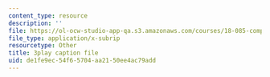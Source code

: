 ```yaml
---
content_type: resource
description: ''
file: https://ol-ocw-studio-app-qa.s3.amazonaws.com/courses/18-085-computational-science-and-engineering-i-fall-2008/de1fe9ec54f65704aa2150ee4ac79add_0oBJN8F616U.vtt
file_type: application/x-subrip
resourcetype: Other
title: 3play caption file
uid: de1fe9ec-54f6-5704-aa21-50ee4ac79add
---
```

